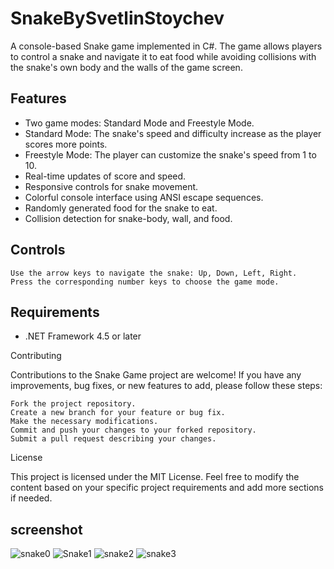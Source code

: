 # SnakeBySvetlinStoychev
A console-based Snake game implemented in C#. The game allows players to control a snake and navigate it to eat food while avoiding collisions with the snake's own body and the walls of the game screen.

## Features

- Two game modes: Standard Mode and Freestyle Mode.
- Standard Mode: The snake's speed and difficulty increase as the player scores more points.
- Freestyle Mode: The player can customize the snake's speed from 1 to 10.
- Real-time updates of score and speed.
- Responsive controls for snake movement.
- Colorful console interface using ANSI escape sequences.
- Randomly generated food for the snake to eat.
- Collision detection for snake-body, wall, and food.

## Controls

    Use the arrow keys to navigate the snake: Up, Down, Left, Right.
    Press the corresponding number keys to choose the game mode.

## Requirements

- .NET Framework 4.5 or later

Contributing

Contributions to the Snake Game project are welcome! If you have any improvements, bug fixes, or new features to add, please follow these steps:

    Fork the project repository.
    Create a new branch for your feature or bug fix.
    Make the necessary modifications.
    Commit and push your changes to your forked repository.
    Submit a pull request describing your changes.

License

This project is licensed under the MIT License.
Feel free to modify the content based on your specific project requirements and add more sections if needed.

## screenshot
![snake0](https://github.com/SvetlinStoychev/SnakeBySvetlinStoychev/assets/133974226/2d13674a-56be-453a-a1c5-1045a9f66a70)
![Snake1](https://github.com/SvetlinStoychev/SnakeBySvetlinStoychev/assets/133974226/70607f3e-b40e-4611-807a-207ecabfb2c6)
![snake2](https://github.com/SvetlinStoychev/SnakeBySvetlinStoychev/assets/133974226/feca98a8-d972-45fc-82a0-acc7e94a33f3)
![snake3](https://github.com/SvetlinStoychev/SnakeBySvetlinStoychev/assets/133974226/abe72af3-0222-40de-8a2e-6b4d57a93c95)



